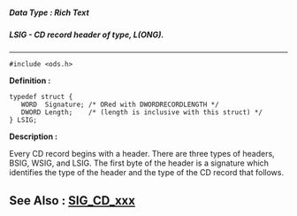 ##### Data Type : Rich Text
##### LSIG - CD record header of type, L(ONG).
---
```
#include <ods.h>
```

**Definition :**
```
typedef struct {
   WORD  Signature; /* ORed with DWORDRECORDLENGTH */
   DWORD Length;    /* (length is inclusive with this struct) */
} LSIG;
```

**Description :**

Every CD record begins with a header.  There are three types of headers, BSIG, WSIG, and LSIG.  The first byte of the header is a signature which identifies the type of the header and the type of the CD record that follows.


**See Also :**
[SIG_CD_xxx](/domino-c-api-docs/reference/Symb/SIG_CD_xxx)
---
